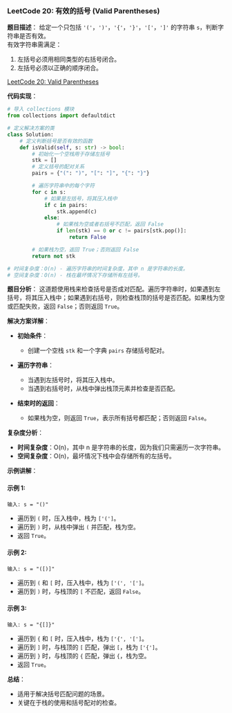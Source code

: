 ### LeetCode 20: 有效的括号 (Valid Parentheses)

**题目描述**：
给定一个只包括 `'('`，`')'`，`'{'`，`'}'`，`'['`，`']'` 的字符串 `s`，判断字符串是否有效。  
有效字符串需满足：
1. 左括号必须用相同类型的右括号闭合。
2. 左括号必须以正确的顺序闭合。

[LeetCode 20: Valid Parentheses](https://leetcode.com/problems/valid-parentheses/)

**代码实现**：
```python
# 导入 collections 模块
from collections import defaultdict

# 定义解决方案的类
class Solution:
    # 定义判断括号是否有效的函数
    def isValid(self, s: str) -> bool:
        # 初始化一个空栈用于存储左括号
        stk = []
        # 定义括号的配对关系
        pairs = {"(": ")", "[": "]", "{": "}"}

        # 遍历字符串中的每个字符
        for c in s:
            # 如果是左括号，将其压入栈中
            if c in pairs:
                stk.append(c)
            else:
                # 如果栈为空或者右括号不匹配，返回 False
                if len(stk) == 0 or c != pairs[stk.pop()]:
                    return False

        # 如果栈为空，返回 True；否则返回 False
        return not stk

# 时间复杂度：O(n) - 遍历字符串的时间复杂度，其中 n 是字符串的长度。
# 空间复杂度：O(n) - 栈在最坏情况下存储所有左括号。
```

**题目分析**：
这道题使用栈来检查括号是否成对匹配。遍历字符串时，如果遇到左括号，将其压入栈中；如果遇到右括号，则检查栈顶的括号是否匹配。如果栈为空或匹配失败，返回 `False`；否则返回 `True`。

**解决方案详解**：

- **初始条件**：
  - 创建一个空栈 `stk` 和一个字典 `pairs` 存储括号配对。
  
- **遍历字符串**：
  - 当遇到左括号时，将其压入栈中。
  - 当遇到右括号时，从栈中弹出栈顶元素并检查是否匹配。

- **结束时的返回**：
  - 如果栈为空，则返回 `True`，表示所有括号都匹配；否则返回 `False`。

**复杂度分析**：
- **时间复杂度**：O(n)，其中 n 是字符串的长度，因为我们只需遍历一次字符串。
- **空间复杂度**：O(n)，最坏情况下栈中会存储所有的左括号。

**示例讲解**：

#### 示例 1:

```
输入: s = "()"
```
- 遍历到 `(` 时，压入栈中，栈为 `['(']`。
- 遍历到 `)` 时，从栈中弹出 `(` 并匹配，栈为空。
- 返回 `True`。

#### 示例 2:

```
输入: s = "([)]"
```
- 遍历到 `(` 和 `[` 时，压入栈中，栈为 `['(', '[']`。
- 遍历到 `)` 时，与栈顶的 `[` 不匹配，返回 `False`。

#### 示例 3:

```
输入: s = "{[]}"
```
- 遍历到 `{` 和 `[` 时，压入栈中，栈为 `['{', '[']`。
- 遍历到 `]` 时，与栈顶的 `[` 匹配，弹出 `[`，栈为 `['{']`。
- 遍历到 `}` 时，与栈顶的 `{` 匹配，弹出 `{`，栈为空。
- 返回 `True`。

**总结**：
- 适用于解决括号匹配问题的场景。
- 关键在于栈的使用和括号配对的检查。
